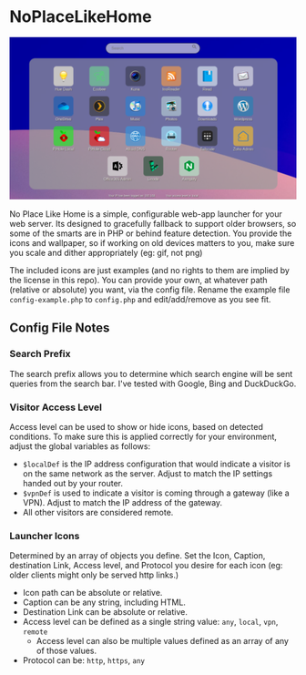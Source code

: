 # NoPlaceLikeHome

![Screenshot of Launcher](screenshot.png)

No Place Like Home is a simple, configurable web-app launcher for your web server. Its designed to gracefully fallback to support older browsers, so some of the smarts are in PHP or behind feature detection. You provide the icons and wallpaper, so if working on old devices matters to you, make sure you scale and dither appropriately (eg: gif, not png)

The included icons are just examples (and no rights to them are implied by the license in this repo). You can provide your own, at whatever path (relative or absolute) you want, via the config file. Rename the example file `config-example.php` to `config.php` and edit/add/remove as you see fit.

## Config File Notes

### Search Prefix

The search prefix allows you to determine which search engine will be sent queries from the search bar. I've tested with Google, Bing and DuckDuckGo.

### Visitor Access Level

Access level can be used to show or hide icons, based on detected conditions. To make sure this is applied correctly for your environment, adjust the global variables as follows:

- `$localDef` is the IP address configuration that would indicate a visitor is on the same network as the server. Adjust to match the IP settings handed out by your router.
- `$vpnDef` is used to indicate a visitor is coming through a gateway (like a VPN). Adjust to match the IP address of the gateway.
- All other visitors are considered remote.

### Launcher Icons

Determined by an array of objects you define. Set the Icon, Caption, destination Link, Access level, and Protocol you desire for each icon (eg: older clients might only be served http links.)

+ Icon path can be absolute or relative.
+ Caption can be any string, including HTML.
+ Destination Link can be absolute or relative.
+ Access level can be defined as a single string value: `any`, `local`, `vpn`, `remote`
    + Access level can also be multiple values defined as an array of any of those values.
+ Protocol can be: `http`, `https`, `any`